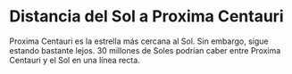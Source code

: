 # Distancia del Sol a Proxima Centauri

Proxima Centauri es la estrella más cercana al Sol. Sin embargo, sigue estando
bastante lejos. 30 millones de Soles podrían caber entre Proxima Centauri y el
Sol en una línea recta.
